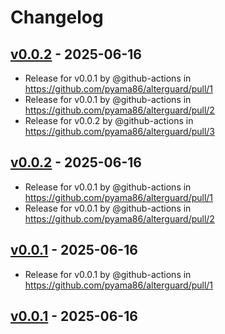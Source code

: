 # Changelog

## [v0.0.2](https://github.com/pyama86/alterguard/compare/v0.0.1...v0.0.2) - 2025-06-16
- Release for v0.0.1 by @github-actions in https://github.com/pyama86/alterguard/pull/1
- Release for v0.0.1 by @github-actions in https://github.com/pyama86/alterguard/pull/2
- Release for v0.0.2 by @github-actions in https://github.com/pyama86/alterguard/pull/3

## [v0.0.2](https://github.com/pyama86/alterguard/compare/v0.0.1...v0.0.2) - 2025-06-16
- Release for v0.0.1 by @github-actions in https://github.com/pyama86/alterguard/pull/1
- Release for v0.0.1 by @github-actions in https://github.com/pyama86/alterguard/pull/2

## [v0.0.1](https://github.com/pyama86/alterguard/commits/v0.0.1) - 2025-06-16
- Release for v0.0.1 by @github-actions in https://github.com/pyama86/alterguard/pull/1

## [v0.0.1](https://github.com/pyama86/alterguard/commits/v0.0.1) - 2025-06-16
